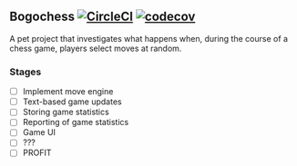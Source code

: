 ## Bogochess [![CircleCI](https://circleci.com/gh/jsec/bogochess.svg?style=shield)](https://circleci.com/gh/jsec/bogochess) [![codecov](https://codecov.io/gh/jsec/bogochess/branch/master/graph/badge.svg)](https://codecov.io/gh/jsec/bogochess)

A pet project that investigates what happens when, during the course of a chess game, players select moves at random.

### Stages

- [ ] Implement move engine
- [ ] Text-based game updates
- [ ] Storing game statistics
- [ ] Reporting of game statistics
- [ ] Game UI
- [ ] ???
- [ ] PROFIT
